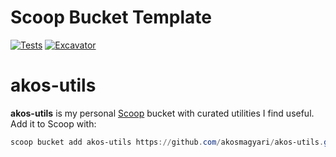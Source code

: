# Scoop Bucket Template

[![Tests](https://github.com/akosmagyari/akos-utils/actions/workflows/ci.yml/badge.svg)](https://github.com/akosmagyari/akos-utils/actions/workflows/ci.yml) [![Excavator](https://github.com/akosmagyari/akos-utils/actions/workflows/excavator.yml/badge.svg)](https://github.com/akosmagyari/akos-utils/actions/workflows/excavator.yml)

# akos-utils

**akos-utils** is my personal [Scoop](https://scoop.sh/) bucket with curated utilities I find useful. Add it to Scoop with:
```powershell
scoop bucket add akos-utils https://github.com/akosmagyari/akos-utils.git
